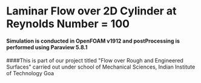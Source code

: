 # Laminar Flow over 2D Cylinder at Reynolds Number = 100 
#### Simulation is conducted in OpenFOAM v1912 and postProcessing is performed using Paraview 5.8.1
####This is part of our project titled "Flow over Rough and Engineered Surfaces" carried out under school of Mechanical Sciences, Indian Institute of Technology Goa

